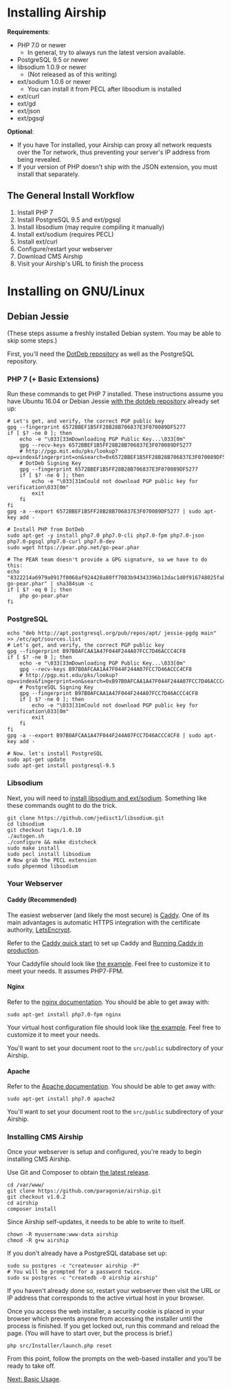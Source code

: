# Installing Airship

**Requirements**:

* PHP 7.0 or newer
  * In general, try to always run the latest version available.
* PostgreSQL 9.5 or newer
* libsodium 1.0.9 or newer
  * (Not released as of this writing)
* ext/sodium 1.0.6 or newer
  * You can install it from PECL after libsodium is installed
* ext/curl
* ext/gd
* ext/json
* ext/pgsql

**Optional**:

* If you have Tor installed, your Airship can proxy all network requests over
  the Tor network, thus preventing your server's IP address from being
  revealed.
* If your version of PHP doesn't ship with the JSON extension, you must install
  that separately.

## The General Install Workflow

1. Install PHP 7
2. Install PostgreSQL 9.5 and ext/pgsql
3. Install libsodium (may require compiling it manually)
4. Install ext/sodium (requires PECL)
5. Install ext/curl
6. Configure/restart your webserver
7. Download CMS Airship
8. Visit your Airship's URL to finish the process

# Installing on GNU/Linux

## Debian Jessie

(These steps assume a freshly installed Debian system. You may be able to skip some steps.)

First, you'll need the [DotDeb repository](https://www.dotdeb.org/instructions/) as well as the PostgreSQL repository.

### PHP 7 (+ Basic Extensions)

Run these commands to get PHP 7 installed. These instructions assume you have Ubuntu 16.04 or Debian Jessie [with the dotdeb repository](https://www.dotdeb.org/instructions/) already set up:

    # Let's get, and verify, the correct PGP public key
    gpg --fingerprint 6572BBEF1B5FF28B28B706837E3F070089DF5277
    if [ $? -ne 0 ]; then
        echo -e "\033[33mDownloading PGP Public Key...\033[0m"
        gpg --recv-keys 6572BBEF1B5FF28B28B706837E3F070089DF5277
        # http://pgp.mit.edu/pks/lookup?op=vindex&fingerprint=on&search=0x6572BBEF1B5FF28B28B706837E3F070089DF5277
        # DotDeb Signing Key 
        gpg --fingerprint 6572BBEF1B5FF28B28B706837E3F070089DF5277
        if [ $? -ne 0 ]; then
            echo -e "\033[31mCould not download PGP public key for verification\033[0m"
            exit
        fi
    fi
    gpg -a --export 6572BBEF1B5FF28B28B706837E3F070089DF5277 | sudo apt-key add -
    
    # Install PHP from DotDeb
    sudo apt-get -y install php7.0 php7.0-cli php7.0-fpm php7.0-json php7.0-pgsql php7.0-curl php7.0-dev
    sudo wget https://pear.php.net/go-pear.phar
    
    # The PEAR team doesn't provide a GPG signature, so we have to do this:
    echo "8322214a6979a0917f0068af924428a80ff7083b94343396b13dac1d0f916748025fab72290af340d30633837222c277  go-pear.phar" | sha384sum -c
    if [ $? -eq 0 ]; then
        php go-pear.phar
    fi

### PostgreSQL

    echo "deb http://apt.postgresql.org/pub/repos/apt/ jessie-pgdg main" >> /etc/apt/sources.list
    # Let's get, and verify, the correct PGP public key
    gpg --fingerprint B97B0AFCAA1A47F044F244A07FCC7D46ACCC4CF8
    if [ $? -ne 0 ]; then
        echo -e "\033[33mDownloading PGP Public Key...\033[0m"
        gpg --recv-keys B97B0AFCAA1A47F044F244A07FCC7D46ACCC4CF8
        # http://pgp.mit.edu/pks/lookup?op=vindex&fingerprint=on&search=0xB97B0AFCAA1A47F044F244A07FCC7D46ACCC4CF8
        # PostgreSQL Signing Key 
        gpg --fingerprint B97B0AFCAA1A47F044F244A07FCC7D46ACCC4CF8
        if [ $? -ne 0 ]; then
            echo -e "\033[31mCould not download PGP public key for verification\033[0m"
            exit
        fi
    fi
    gpg -a --export B97B0AFCAA1A47F044F244A07FCC7D46ACCC4CF8 | sudo apt-key add -
    
    # Now. let's install PostgreSQL
    sudo apt-get update
    sudo apt-get install postgresql-9.5

### Libsodium

Next, you will need to [install libsodium and ext/sodium](https://paragonie.com/book/pecl-libsodium/read/00-intro.md#installing-libsodium).
Something like these commands ought to do the trick.

    git clone https://github.com/jedisct1/libsodium.git
    cd libsodium
    git checkout tags/1.0.10
    ./autogen.sh
    ./configure && make distcheck
    sudo make install
    sudo pecl install libsodium
    # Now grab the PECL extension
    sudo phpenmod libsodium

### Your Webserver

#### Caddy (Recommended)

The easiest webserver (and likely the most secure) is [Caddy](https://caddyserver.com).
One of its main advantages is automatic HTTPS integration with the certificate
authority, [LetsEncrypt](https://letsencrypt.org).

Refer to the [Caddy quick start](https://github.com/mholt/caddy#quick-start) to
set up Caddy and [Running Caddy in production](https://github.com/mholt/caddy#running-in-production).

Your Caddyfile should look like [the example](example-config/Caddyfile).
Feel free to customize it to meet your needs. It assumes PHP7-FPM.

#### Nginx

Refer to the [nginx documentation](http://nginx.org/en/docs/install.html).
You should be able to get away with:

    sudo apt-get install php7.0-fpm nginx

Your virtual host configuration file should look like [the example](example-config/nginx.conf).
Feel free to customize it to meet your needs.

You'll want to set your document root to the `src/public` subdirectory
of your Airship.

#### Apache

Refer to the [Apache documentation](https://httpd.apache.org/docs/current/install.html).
You should be able to get away with:

    sudo apt-get install php7.0 apache2

You'll want to set your document root to the `src/public` subdirectory
of your Airship.

### Installing CMS Airship

Once your webserver is setup and configured, you're ready to begin installing
CMS Airship.

Use Git and Composer to obtain [the latest release](https://github.com/paragonie/airship/releases).

    cd /var/www/
    git clone https://github.com/paragonie/airship.git
    git checkout v1.0.2
    cd airship
    composer install

Since Airship self-updates, it needs to be able to write to itself.

    chown -R myusername:www-data airship
    chmod -R g+w airship

If you don't already have a PostgreSQL database set up:

    sudo su postgres -c "createuser airship -P"
    # You will be prompted for a password twice.
    sudo su postgres -c "createdb -O airship airship"

If you haven't already done so, restart your webserver then visit the URL or IP
address that corresponds to the active virtual host in your browser.

Once you access the web installer, a security cookie is placed in your browser
which prevents anyone from accessing the installer until the process is 
finished. If you get locked out, run this command and reload
the page. (You will have to start over, but the process is brief.)

    php src/Installer/launch.php reset
    
From this point, follow the prompts on the web-based installer and you'll be
ready to take off.

[Next: Basic Usage](https://github.com/paragonie/airship-docs/tree/master/en-us/02-basic-usage).
